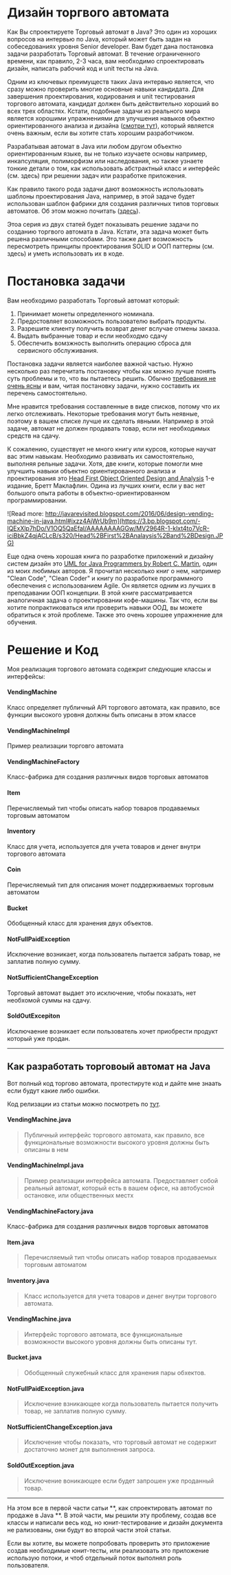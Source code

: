 # Дизайн торгвого автомата


Как Вы спроектируете Торговый автомат в Java? Это один из хороших вопросов на интервью по Java, который может быть задан на собеседованиях уровня Senior developer. Вам будет дана постановка задачи разработать Торговый автомат. В течение ограниченного времени, как правило, 2-3 часа, вам необходимо  спроектировать  дизайн, написать рабочий код и unit тесты на Java.

Одним из ключевых преимуществ таких Java интервью является, что  сразу можно проверить многие основные навыки кандидата. Для завершения проектирования, кодирования и unit тестирования торгового автомата, кандидат должен быть действительно хороший во всех трех областях. Кстати, подобные задачи из реального мира  является хорошими упражнениями для улучшения навыков объектно ориентированного анализа и дизайна ([смотри тут](http://javarevisited.blogspot.sg/2014/01/10-tips-to-improve-programming-skill-become-better-programmer.html)), который является очень важным, если вы хотите стать хорошим разработчиком.

Разрабатывая автомат в Java или любом другом объектно ориентированным языке, вы не только изучаете основы например, инкапсуляция, полиморфизм или наследования, но также узнаете тонкие детали о том, как использовать абстрактный класс и интерфейс (см. здесь) при решении задач или разработке приложения.

Как правило такого рода задачи дают возможность использовать шаблоны проектирования Java, например, в этой задаче будет использован  шаблон фабрики для создания различных типов торговых автоматов. Об этом можно почитать ([здесь](http://javarevisited.blogspot.com/2012/03/10-object-oriented-design-principles.html)).

Этоа серия из двух статей будет показывать решение задачи по созданию торгвого автомата в Java. Кстати, эта задача  может быть решена различными способами. Это также дает возможность пересмотреть принципы проектирования SOLID и ООП паттерны (см. здесь) и уметь использовать их в коде. 

# Постановка задачи

Вам необходимо разработать Торговый автомат который:

1. Принимает монеты определенного номинала.
2. Предостовляет возможность пользователю выбрать продукты.
3. Разрешите клиенту получить возврат денег вслучае отмены заказа.
4. Выдать выбранные товар и если необходмо сдачу
5. Обеспечить вомзжность выполнить операцию сброса для сервисного обслуживания.

Постановка задачи является наиболее важной частью. Нужно несколько раз перечитать постановку чтобы как можно лучше понять суть проблемы и то, что вы пытаетесь решить. Обычно [требования не очень ясны](http://javarevisited.blogspot.com/2015/01/difference-between-functional-and-nonfunctional-requirements-software-development.html) и вам, читая постановку задачи, нужно составить их перечень самостоятельно.

Мне нравится требования составленные в виде списков, потому что их легко отслеживать. Некоторые требования могут быть неявные, поэтому в вашем списке лучше их сделать явными. Например в этой задаче, автомат не должен продавать товар, если нет необходимых средств на сдачу.

К сожалению, существует не много книгу или курсов, которые научат вас этим навыкам. Необходимо развивать их самостоятельно, выполняя рельные задачи. Хотя, две книги, которые помогли мне улучшить навыки объектно ориентированного анализа и проектирования это [Head First Object Oriented Design and Analysis](http://www.amazon.com/dp/0596008678/?tag=javamysqlanta-20) 1-е издание, Бретт Маклафлин. Одина из лучших книги, если у вас нет большого опыта работы в объектно-ориентированном программировании.

![Read more: http://javarevisited.blogspot.com/2016/06/design-vending-machine-in-java.html#ixzz4AjWrUb9m](https://3.bp.blogspot.com/-lQExXlp7hDo/V1OQ5QaEfaI/AAAAAAAAGGw/MV2964R-1-klxt4to7VcR-iciBbkZ4qjACLcB/s320/Head%2BFirst%2BAnalaysis%2Band%2BDesign.JPG)

Еще одна очень хорошая книга по разработке приложений и дизайну систем дизайн это [UML for Java Programmers by Robert C. Martin](http://www.amazon.com/UML-Java%C2%BF-Programmers-Robert-Martin/dp/0131428489?tag=javamysqlanta-20), один из моих любимых авторов. Я прочитал несколько книг о нем, например "Clean Code", "Clean Coder" и книгу по разработке программного обеспечения с использованием Agile. Он является одним из лучших в преподавании OOП концепции.
В этой книге рассматривается аналогичная задача о проектировании кофе-машины. Так что, если вы хотите попрактиковаться или проверить навыки ООД, вы можете обратиться к этой проблеме. Также это очень хорошее упражнение для обучения.

# Решение и Код

Моя реализация торгового автомата содежрит следующие классы и интерфейсы:

#### VendingMachine

Класс определяет публичный API торгового автомата, как правило, все функции высокого уровня должны быть описаны в этом классе

#### VendingMachineImpl

Пример реализации торговго автомата

#### VendingMachineFactory
 
Класс-фабрика для создания различных видов торговых автоматов

#### Item
 
Перечисляемый тип чтобы описать набор товаров продаваемых торговым автоматом

#### Inventory
 
Класс для учета, используется для учета товаров и денег внутри торгового автомата

#### Coin
 
Перечисляемый тип для описания монет поддерживаемых торговым автоматом

#### Bucket
 
Обобщенный класс для хранения двух объектов. 

#### NotFullPaidException
 
Исключение возникает, когда пользователь пытается забрать товар, не заплатив полную сумму.

#### NotSufficientChangeException
 
Торговый автомат выдает это исключение, чтобы показать, нет необхомой суммы на сдачу.

#### SoldOutExcepiton
 
Исключаение возникает если пользователь хочет приобрести продукт который уже продан.

---

## Как разработать торговоый автомат на Java
Вот полный код торгово автомата, протестируте код и дайте мне знаать если будут какие либо ошибки.

Код релизации из статьи можно посмотреть по [тут](https://github.com/47niemand/learning-java-vending-machine-example.git).

#### VendingMachine.java

>Публичный интерфейс торгового автомата, как правило, все функциональные возможности высокого уровня должны быть описаны в нем


#### VendingMachineImpl.java

>Пример реализации интерфейса автомата. Предоставляет собой реальный автомат, который есть в вашем офисе, на автобусной остановке, или общественных местх


#### VendingMachineFactory.java

Класс-фабрика для создания различных видов торговых автоматов


#### Item.java

>Перечисляемый тип чтобы описать набор товаров продаваемых торговым автоматом


#### Inventory.java

>Класс используется для учета товаров и денег внутри торгового автомата.


#### VendingMachine.java

>Интерфейс торгового автомата, все функциональные возможности высокого уровня должны быть описаны тут.


#### Bucket.java

>Обобщенный служебный класс для хранения пары обхектов.


#### NotFullPaidException.java

>Исключение взникающее когда пользователь пытается получить товар, не заплатив полную сумму.


#### NotSufficientChangeException.java

>Исключение чтобы показать, что торговый автомат не содержит достаточно монет для выполнения запроса.

#### SoldOutException.java

>Исключение воникающее если будет запрошен уже проданный товар.

---
На этом все в первой части сатьи **, как спроектировать автомат по продаже в Java **. В этой части, мы решили эту проблему, создав все классы и написали весь код, но юнит-тестирование и дизайн документа не рализованы, они будут во второй части этой статьи.

Если вы хотите, вы можете попробовать проверить это приложение создав необходимые юнит-тесты, или реализовать это приложение использую потоки, и чтоб отдельный поток выполнял роль пользователя.
